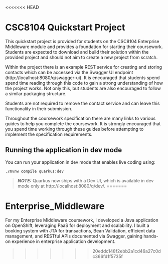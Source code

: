 <<<<<<< HEAD
# CSC8104 Quickstart Project

This quickstart project is provided for students on the CSC8104 Enterprise Middleware module and provides a foundation for starting their coursework. Students are expected to download and build their solution within the provided project and should not aim to create a new project from scratch.

Within the project there is an example REST service for creating and storing contacts which can be accessed via the Swagger UI endpoint (http://localhost:8080/q/swagger-ui). It is encouraged that students spend spend time reading through this code to gain a strong understanding of how the project works. Not only this, but students are also encouraged to follow a similar packaging structure.

Students are not required to remove the contact service and can leave this functionality in their submission.

Throughout the coursework specification there are many links to various guides to help you complete the coursework. It is strongly encouraged that you spend time working through these guides before attempting to implement the specification requirements.

## Running the application in dev mode

You can run your application in dev mode that enables live coding using:
```shell script
./mvnw compile quarkus:dev
```

> **_NOTE:_**  Quarkus now ships with a Dev UI, which is available in dev mode only at http://localhost:8080/q/dev/.
=======
# Enterprise_Middleware
For my Enterprise Middleware coursework, I developed a Java application on OpenShift, leveraging PaaS for deployment and scalability. I built a booking system with JTA for transactions, Bean Validation, efficient data management, and RESTful APIs documented via Swagger, gaining hands-on experience in enterprise application development.
>>>>>>> 20eddc148f2ebb2a1cd46a27c0dc366fd1f5735f
